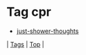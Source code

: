 <!--
title: Tag cpr
date: 2020-06-28T15:26:58.639Z
tags:
-->
# Tag cpr

 * [just-shower-thoughts](130221374494.md)

| [Tags](tags.md) | [Top](index.md) |
